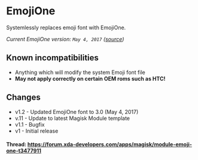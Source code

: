 # EmojiOne
Systemlessly replaces emoji font with EmojiOne.

*Current EmojiOne version: `May 4, 2017` ([source](https://github.com/Ranks/emojione/raw/master/extras/fonts/emojione-android.ttf))*

## Known incompatibilities
* Anything which will modify the system Emoji font file
* **May not apply correctly on certain OEM roms such as HTC!**

## Changes
* v1.2 - Updated EmojiOne font to 3.0 (May 4, 2017)
* v.11 - Update to latest Magisk Module template
* v1.1 - Bugfix
* v1 - Initial release


#### Thread: https://forum.xda-developers.com/apps/magisk/module-emoji-one-t3477911
